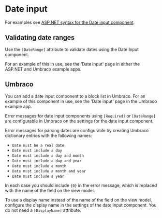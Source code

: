 # Date input

For examples see [ASP.NET syntax for the Date input component](https://github.com/gunndabad/govuk-frontend-aspnetcore/blob/main/docs/components/date-input.md).

## Validating date ranges

Use the `[DateRange]` attribute to validate dates using the Date Input component.

For an example of this in use, see the 'Date input' page in either the ASP.NET and Umbraco example apps.

## Umbraco

You can add a date input component to a block list in Umbraco. For an example of this component in use, see the 'Date input' page in the Umbraco example app.

Error messages for date input components using `[Required]` or `[DateRange]` are configurable in Umbraco on the settings for the date input component.

Error messages for parsing dates are configurable by creating Umbraco dictionary entries with the following names:

- `Date must be a real date`
- `Date must include a day`
- `Date must include a day and month`
- `Date must include a day and year`
- `Date must include a month`
- `Date must include a month and year`
- `Date must include a year`

In each case you should include `{0}` in the error message, which is replaced with the name of the field on the view model.

To use a display name instead of the name of the field on the view model, configure the display name in the settings of the date input component. You do not need a `[DisplayName]` attribute.
